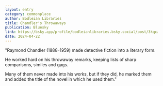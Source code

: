 ```yaml
---
layout: entry
category: commonplace
author: Bodleian Libraries
title: Chandler's Throwaways
publication: Bluesky
link: https://bsky.app/profile/bodleianlibraries.bsky.social/post/3kqczw57lj527
date: 2024-04-22
---
```


"Raymond Chandler (1888-1959) made detective fiction into a literary form.

He worked hard on his throwaway remarks, keeping lists of sharp comparisons, similes and gags.

Many of them never made into his works, but if they did, he marked them and added the title of the novel in which he used them."
